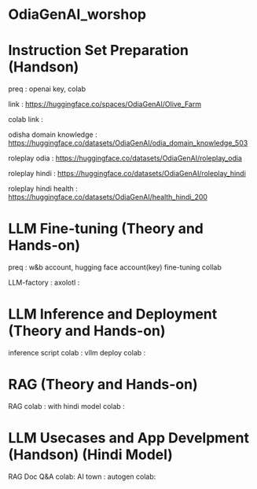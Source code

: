 # OdiaGenAI_worshop

# Instruction Set Preparation (Handson)
preq : openai key, colab

link : https://huggingface.co/spaces/OdiaGenAI/Olive_Farm

colab link : 

odisha domain knowledge : https://huggingface.co/datasets/OdiaGenAI/odia_domain_knowledge_503

roleplay odia : https://huggingface.co/datasets/OdiaGenAI/roleplay_odia

roleplay hindi : https://huggingface.co/datasets/OdiaGenAI/roleplay_hindi

roleplay hindi health : https://huggingface.co/datasets/OdiaGenAI/health_hindi_200


# LLM Fine-tuning (Theory and Hands-on)
preq : w&b account, hugging face account(key)
fine-tuning collab 

LLM-factory : 
axolotl : 

# LLM Inference and Deployment (Theory and Hands-on)

inference script colab :
vllm deploy colab : 

# RAG (Theory and Hands-on)

RAG colab : 
with hindi model colab : 

# LLM Usecases and App Develpment (Handson) (Hindi Model)

RAG Doc Q&A colab: 
AI town : 
autogen colab:
